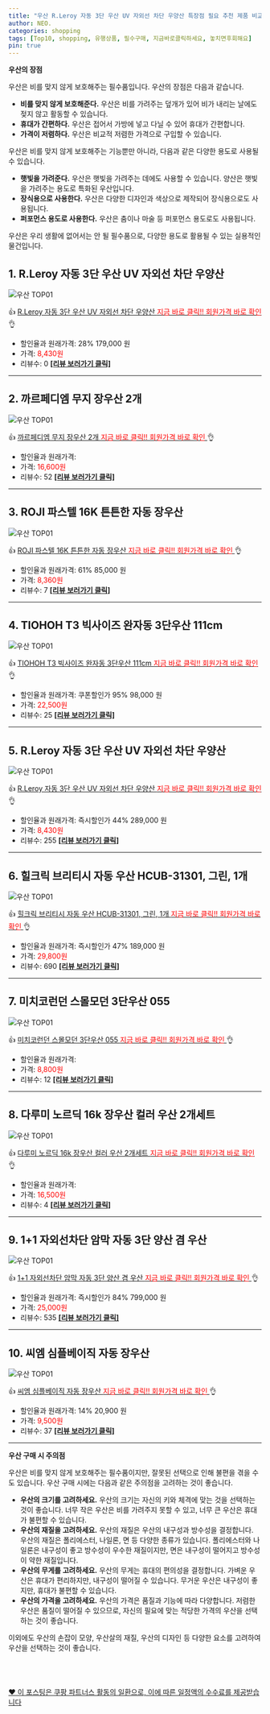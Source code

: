 ```yaml
---
title: "우산 R.Leroy 자동 3단 우산 UV 자외선 차단 우양산 특장점 필요 추천 제품 비교 최저 가격 비교 장점 구매 후기 구매평"
author: NEO.
categories: shopping
tags: [Top10, shopping, 유행상품, 필수구매, 지금바로클릭하세요, 놓치면후회해요]
pin: true
---
```

**우산의 장점**

우산은 비를 맞지 않게 보호해주는 필수품입니다. 우산의 장점은 다음과 같습니다.

* **비를 맞지 않게 보호해준다.** 우산은 비를 가려주는 덮개가 있어 비가 내리는 날에도 젖지 않고 활동할 수 있습니다.
* **휴대가 간편하다.** 우산은 접어서 가방에 넣고 다닐 수 있어 휴대가 간편합니다.
* **가격이 저렴하다.** 우산은 비교적 저렴한 가격으로 구입할 수 있습니다.

우산은 비를 맞지 않게 보호해주는 기능뿐만 아니라, 다음과 같은 다양한 용도로 사용될 수 있습니다.

* **햇빛을 가려준다.** 우산은 햇빛을 가려주는 데에도 사용할 수 있습니다. 양산은 햇빛을 가려주는 용도로 특화된 우산입니다.
* **장식용으로 사용한다.** 우산은 다양한 디자인과 색상으로 제작되어 장식용으로도 사용됩니다.
* **퍼포먼스 용도로 사용한다.** 우산은 춤이나 마술 등 퍼포먼스 용도로도 사용됩니다.

우산은 우리 생활에 없어서는 안 될 필수품으로, 다양한 용도로 활용될 수 있는 실용적인 물건입니다.

   

## 1. R.Leroy 자동 3단 우산 UV 자외선 차단 우양산

![우산 TOP01](https://thumbnail7.coupangcdn.com/thumbnails/remote/490x490ex/image/vendor_inventory/8c22/e7a4e6ee0e43c6c4384185e2a20e0057c583656815bbc3453a76506a0d9d.jpg)


👍 [R.Leroy 자동 3단 우산 UV 자외선 차단 우양산 <font color=red> 지금 바로 클릭!! 회원가격 바로 확인 </font> ](https://link.coupang.com/re/AFFSDP?lptag=AF3617701&subid=GithubCoopas&pageKey=7662773108&traceid=V0-153&itemId=20419283552&vendorItemId=82815383091) 👌 


- 할인율과 원래가격: 28%  179,000   원
- 가격: <span style='color:red'>8,430원</span>
- 리뷰수: 0  [**[리뷰 보러가기 클릭]**](https://link.coupang.com/re/AFFSDP?lptag=AF3617701&subid=GithubCoopas&pageKey=7662773108&traceid=V0-153&itemId=20419283552&vendorItemId=82815383091)

---


   

## 2. 까르페디엠 무지 장우산 2개

![우산 TOP01](https://thumbnail8.coupangcdn.com/thumbnails/remote/490x490ex/image/vendor_inventory/f8fc/4e9381b73d257b35ff649dd57e0321403a1d1e9dbf7368759b32fd451736.jpg)


👍 [까르페디엠 무지 장우산 2개 <font color=red> 지금 바로 클릭!! 회원가격 바로 확인 </font> ](https://link.coupang.com/re/AFFSDP?lptag=AF3617701&subid=GithubCoopas&pageKey=6100105267&traceid=V0-153&itemId=11425705187&vendorItemId=78528518337) 👌 


- 할인율과 원래가격: 
- 가격: <span style='color:red'>16,600원</span>
- 리뷰수: 52  [**[리뷰 보러가기 클릭]**](https://link.coupang.com/re/AFFSDP?lptag=AF3617701&subid=GithubCoopas&pageKey=6100105267&traceid=V0-153&itemId=11425705187&vendorItemId=78528518337)

---


   

## 3. ROJI 파스텔 16K 튼튼한 자동 장우산

![우산 TOP01](https://thumbnail10.coupangcdn.com/thumbnails/remote/490x490ex/image/retail/images/4365943640657578-719f0616-cbb6-46e4-819c-b678ee5e4a47.jpg)


👍 [ROJI 파스텔 16K 튼튼한 자동 장우산 <font color=red> 지금 바로 클릭!! 회원가격 바로 확인 </font> ](https://link.coupang.com/re/AFFSDP?lptag=AF3617701&subid=GithubCoopas&pageKey=6568185625&traceid=V0-153&itemId=14733408372&vendorItemId=81973965327) 👌 


- 할인율과 원래가격: 61%  85,000   원
- 가격: <span style='color:red'>8,360원</span>
- 리뷰수: 7  [**[리뷰 보러가기 클릭]**](https://link.coupang.com/re/AFFSDP?lptag=AF3617701&subid=GithubCoopas&pageKey=6568185625&traceid=V0-153&itemId=14733408372&vendorItemId=81973965327)

---


   

## 4. TIOHOH T3 빅사이즈 완자동 3단우산 111cm

![우산 TOP01](https://thumbnail10.coupangcdn.com/thumbnails/remote/490x490ex/image/retail/images/2020/04/13/13/5/2717c369-5b06-407a-a020-e7aeffbb08f1.jpg)


👍 [TIOHOH T3 빅사이즈 완자동 3단우산 111cm <font color=red> 지금 바로 클릭!! 회원가격 바로 확인 </font> ](https://link.coupang.com/re/AFFSDP?lptag=AF3617701&subid=GithubCoopas&pageKey=1459491072&traceid=V0-153&itemId=2511340748&vendorItemId=70504384267) 👌 


- 할인율과 원래가격: 쿠폰할인가 95%  98,000   원
- 가격: <span style='color:red'>22,500원</span>
- 리뷰수: 25  [**[리뷰 보러가기 클릭]**](https://link.coupang.com/re/AFFSDP?lptag=AF3617701&subid=GithubCoopas&pageKey=1459491072&traceid=V0-153&itemId=2511340748&vendorItemId=70504384267)

---


   

## 5. R.Leroy 자동 3단 우산 UV 자외선 차단 우양산

![우산 TOP01](https://thumbnail10.coupangcdn.com/thumbnails/remote/490x490ex/image/vendor_inventory/b96f/e069c30607690845bcf9249f79f955871ef1a38957788bc9c2032918d202.jpg)


👍 [R.Leroy 자동 3단 우산 UV 자외선 차단 우양산 <font color=red> 지금 바로 클릭!! 회원가격 바로 확인 </font> ](https://link.coupang.com/re/AFFSDP?lptag=AF3617701&subid=GithubCoopas&pageKey=7662773108&traceid=V0-153&itemId=20419283553&vendorItemId=82815383109) 👌 


- 할인율과 원래가격: 즉시할인가 44%  289,000   원
- 가격: <span style='color:red'>8,430원</span>
- 리뷰수: 255  [**[리뷰 보러가기 클릭]**](https://link.coupang.com/re/AFFSDP?lptag=AF3617701&subid=GithubCoopas&pageKey=7662773108&traceid=V0-153&itemId=20419283553&vendorItemId=82815383109)

---


   

## 6. 힐크릭 브리티시 자동 우산 HCUB-31301, 그린, 1개

![우산 TOP01](https://thumbnail7.coupangcdn.com/thumbnails/remote/490x490ex/image/vendor_inventory/088a/a063f77169aebdddb2669b3b66f74665ba523fe91660013f2fd841c9fdc9.jpg)


👍 [힐크릭 브리티시 자동 우산 HCUB-31301, 그린, 1개 <font color=red> 지금 바로 클릭!! 회원가격 바로 확인 </font> ](https://link.coupang.com/re/AFFSDP?lptag=AF3617701&subid=GithubCoopas&pageKey=7672774003&traceid=V0-153&itemId=20472610731&vendorItemId=87551856461) 👌 


- 할인율과 원래가격: 즉시할인가 47%  189,000   원
- 가격: <span style='color:red'>29,800원</span>
- 리뷰수: 690  [**[리뷰 보러가기 클릭]**](https://link.coupang.com/re/AFFSDP?lptag=AF3617701&subid=GithubCoopas&pageKey=7672774003&traceid=V0-153&itemId=20472610731&vendorItemId=87551856461)

---


   

## 7. 미치코런던 스몰모던 3단우산 055

![우산 TOP01](https://thumbnail8.coupangcdn.com/thumbnails/remote/490x490ex/image/retail/images/820989927249814-ab52a571-4eeb-4e26-83ad-9bf4292c6bba.jpg)


👍 [미치코런던 스몰모던 3단우산 055 <font color=red> 지금 바로 클릭!! 회원가격 바로 확인 </font> ](https://link.coupang.com/re/AFFSDP?lptag=AF3617701&subid=GithubCoopas&pageKey=7172524485&traceid=V0-153&itemId=18073477418&vendorItemId=85226669146) 👌 


- 할인율과 원래가격: 
- 가격: <span style='color:red'>8,800원</span>
- 리뷰수: 12  [**[리뷰 보러가기 클릭]**](https://link.coupang.com/re/AFFSDP?lptag=AF3617701&subid=GithubCoopas&pageKey=7172524485&traceid=V0-153&itemId=18073477418&vendorItemId=85226669146)

---


   

## 8. 다루미 노르딕 16k 장우산 컬러 우산 2개세트

![우산 TOP01](https://thumbnail9.coupangcdn.com/thumbnails/remote/490x490ex/image/vendor_inventory/22ac/15f3bbe61f908c6d1630b00466eb60fe213fc43a50399f08cc5f7accebcd.jpg)


👍 [다루미 노르딕 16k 장우산 컬러 우산 2개세트 <font color=red> 지금 바로 클릭!! 회원가격 바로 확인 </font> ](https://link.coupang.com/re/AFFSDP?lptag=AF3617701&subid=GithubCoopas&pageKey=7180970875&traceid=V0-153&itemId=18110995861&vendorItemId=85262632048) 👌 


- 할인율과 원래가격: 
- 가격: <span style='color:red'>16,500원</span>
- 리뷰수: 4  [**[리뷰 보러가기 클릭]**](https://link.coupang.com/re/AFFSDP?lptag=AF3617701&subid=GithubCoopas&pageKey=7180970875&traceid=V0-153&itemId=18110995861&vendorItemId=85262632048)

---


   

## 9. 1+1 자외선차단 암막 자동 3단 양산 겸 우산

![우산 TOP01](https://thumbnail6.coupangcdn.com/thumbnails/remote/490x490ex/image/vendor_inventory/6b7a/7ac23f07ab64e510b3c4515a10b3bf15844fb3bf7de621f3c4dc814e63f7.jpg)


👍 [1+1 자외선차단 암막 자동 3단 양산 겸 우산 <font color=red> 지금 바로 클릭!! 회원가격 바로 확인 </font> ](https://link.coupang.com/re/AFFSDP?lptag=AF3617701&subid=GithubCoopas&pageKey=7512643172&traceid=V0-153&itemId=19687667776&vendorItemId=86792866741) 👌 


- 할인율과 원래가격: 즉시할인가 84%  799,000   원
- 가격: <span style='color:red'>25,000원</span>
- 리뷰수: 535  [**[리뷰 보러가기 클릭]**](https://link.coupang.com/re/AFFSDP?lptag=AF3617701&subid=GithubCoopas&pageKey=7512643172&traceid=V0-153&itemId=19687667776&vendorItemId=86792866741)

---


   

## 10. 씨엠 심플베이직 자동 장우산

![우산 TOP01](https://thumbnail10.coupangcdn.com/thumbnails/remote/490x490ex/image/retail/images/60325105857564-46863118-3e06-41c9-b5cd-1834fca86176.jpg)


👍 [씨엠 심플베이직 자동 장우산 <font color=red> 지금 바로 클릭!! 회원가격 바로 확인 </font> ](https://link.coupang.com/re/AFFSDP?lptag=AF3617701&subid=GithubCoopas&pageKey=1379447438&traceid=V0-153&itemId=2413555984&vendorItemId=70407964034) 👌 


- 할인율과 원래가격: 14%  20,900   원
- 가격: <span style='color:red'>9,500원</span>
- 리뷰수: 37  [**[리뷰 보러가기 클릭]**](https://link.coupang.com/re/AFFSDP?lptag=AF3617701&subid=GithubCoopas&pageKey=1379447438&traceid=V0-153&itemId=2413555984&vendorItemId=70407964034)

---
**우산 구매 시 주의점**

우산은 비를 맞지 않게 보호해주는 필수품이지만, 잘못된 선택으로 인해 불편을 겪을 수도 있습니다. 우산 구매 시에는 다음과 같은 주의점을 고려하는 것이 좋습니다.

* **우산의 크기를 고려하세요.** 우산의 크기는 자신의 키와 체격에 맞는 것을 선택하는 것이 좋습니다. 너무 작은 우산은 비를 가려주지 못할 수 있고, 너무 큰 우산은 휴대가 불편할 수 있습니다.
* **우산의 재질을 고려하세요.** 우산의 재질은 우산의 내구성과 방수성을 결정합니다. 우산의 재질은 폴리에스터, 나일론, 면 등 다양한 종류가 있습니다. 폴리에스터와 나일론은 내구성이 좋고 방수성이 우수한 재질이지만, 면은 내구성이 떨어지고 방수성이 약한 재질입니다.
* **우산의 무게를 고려하세요.** 우산의 무게는 휴대의 편의성을 결정합니다. 가벼운 우산은 휴대가 편리하지만, 내구성이 떨어질 수 있습니다. 무거운 우산은 내구성이 좋지만, 휴대가 불편할 수 있습니다.
* **우산의 가격을 고려하세요.** 우산의 가격은 품질과 기능에 따라 다양합니다. 저렴한 우산은 품질이 떨어질 수 있으므로, 자신의 필요에 맞는 적당한 가격의 우산을 선택하는 것이 좋습니다.

이외에도 우산의 손잡이 모양, 우산살의 재질, 우산의 디자인 등 다양한 요소를 고려하여 우산을 선택하는 것이 좋습니다.<br><br><br><br><br> [ ❤  이 포스팅은 쿠팡 파트너스 활동의 일환으로, 이에 따른 일정액의 수수료를 제공받습니다](https://link.coupang.com/a/bcEFyh)